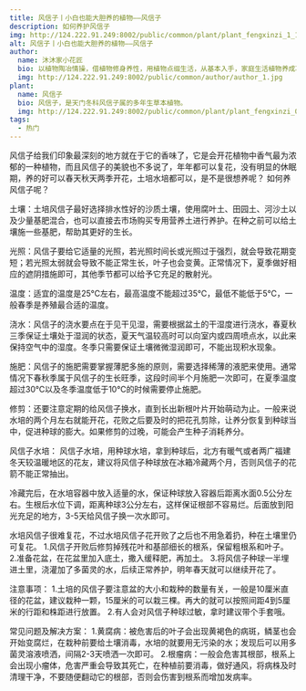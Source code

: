 ```yaml
---
title: 风信子丨小白也能大胆养的植物——风信子
description: 如何养护风信子
img: http://124.222.91.249:8002/public/common/plant/plant_fengxinzi_1_1.jfif
alt: 风信子丨小白也能大胆养的植物——风信子
author: 
  name: 沐沐家小花匠
  bio: 以植物陶冶情操，借植物修身养性，用植物点缀生活，从基本入手，家庭生活植物养成攻略。
  img: http://124.222.91.249:8002/public/common/author/author_1.jpg
plant: 
  name: 风信子
  bio: 风信子，是天门冬科风信子属的多年生草本植物。
  img: http://124.222.91.249:8002/public/common/plant/plant_fengxinzi_0.jfif
tags: 
  - 热门
---
```

<!-- ## 风信子丨小白也能大胆养的植物——风信子 -->

风信子给我们印象最深刻的地方就在于它的香味了，它是会开花植物中香气最为浓郁的一种植物，而且风信子的美貌也不多说了，年年都可以复花，没有明显的休眠期，养的好可以春天秋天两季开花，土培水培都可以，是不是很想养呢？ 如何养风信子呢？

土壤：土培风信子最好选择排水性好的沙质土壤，使用腐叶土、田园土、河沙土以及少量基肥混合，也可以直接去市场购买专用营养土进行养护。在种之前可以给土壤施一些基肥，帮助其更好的生长。

光照：风信子要给它适量的光照，若光照时间长或光照过于强烈，就会导致花期变短；若光照太弱就会导致不能正常生长，叶子也会变黄。正常情况下，夏季做好相应的遮阴措施即可，其他季节都可以给予它充足的散射光。

温度：适宜的温度是25℃左右，最高温度不能超过35℃，最低不能低于5℃，一般春季是养殖最合适的温度。

浇水：风信子的浇水要点在于见干见湿，需要根据盆土的干湿度进行浇水，春夏秋三季保证土壤处于湿润的状态，夏天气温较高时可以向室内或四周喷点水，以此来保持空气中的湿度。冬季只需要保证土壤微微湿润即可，不能出现积水现象。

施肥：风信子的施肥需要掌握薄肥多施的原则，需要选择稀薄的液肥来使用。通常情况下春秋季属于风信子的生长旺季，这段时间半个月施肥一次即可，在夏季温度超过30℃以及冬季温度低于10℃的时候需要停止施肥。

修剪：还要注意定期的给风信子换水，直到长出新根叶片开始萌动为止。一般来说水培的两个月左右就能开花，花败之后要及时的把花孔剪除，让养分恢复到种球当中，促进种球的膨大。如果修剪的过晚，可能会产生种子消耗养分。

风信子水培：
风信子水培，用种球水培，拿到种球后，北方有暖气或者两广福建冬天较温暖地区的花友，建议将风信子种球放在冰箱冷藏两个月，否则风信子的花箭不能正常抽出。

冷藏完后，在水培容器中放入适量的水，保证种球放入容器后距离水面0.5公分左右。生根后水位下调，距离种球3公分左右，这样保证根部不容易烂。后面放到阳光充足的地方，3-5天给风信子换一次水即可。

水培风信子很难复花，不过水培风信子花开败了之后也不用急着扔，种在土壤里仍可复花。
1.风信子开败后修剪掉残花叶和基部细长的根系，保留粗根系和叶子。
2.准备花盆，在花盆里加入底土，撒入缓释肥，再加土。
3.将风信子种球一半埋进土里，浇灌加了多菌灵的水，后续正常养护，明年春天就可以继续开花了。

注意事项：
1.土培的风信子要注意盆的大小和栽种的数量有关，一般是10厘米直径的花盆，建议栽种一颗，15厘米的可以栽三棵。再大的就可以按照间距4到5厘米的行距和株距进行放置。
2.有人会对风信子种球过敏，拿时建议带个手套哦。

常见问题及解决方案：
1.黄腐病：被危害后的叶子会出现黄褐色的病斑，鳞茎也会开始变腐烂，在栽种前要给土壤消毒，水培的就要用无污染的水；发现后可以用多菌灵溶液喷洒，间隔2-3天喷洒一次即可。
2.根瘤病：一般会危害其根部，根系上会出现小瘤体，危害严重会导致其死亡，在种植前要消毒，做好通风，将病株及时清理干净，不要随便翻动它的根部，否则会伤害到根系而增加发病率。
